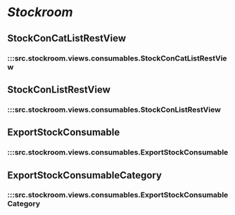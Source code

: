 # ***Stockroom***

## 

## StockConCatListRestView
### :::src.stockroom.views.consumables.StockConCatListRestView

## StockConListRestView
### :::src.stockroom.views.consumables.StockConListRestView

## ExportStockConsumable
### :::src.stockroom.views.consumables.ExportStockConsumable

## ExportStockConsumableCategory
### :::src.stockroom.views.consumables.ExportStockConsumableCategory
